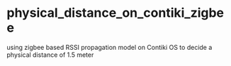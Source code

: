 # physical_distance_on_contiki_zigbee
using zigbee based RSSI propagation model on Contiki OS to decide a physical distance of 1.5 meter
